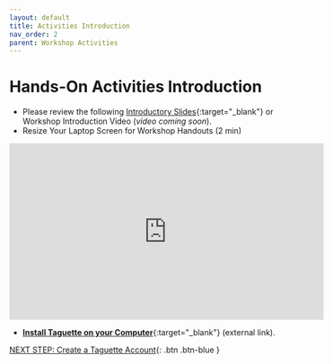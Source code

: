 ```yaml
---
layout: default
title: Activities Introduction
nav_order: 2
parent: Workshop Activities
---
```

# Hands-On Activities Introduction

- Please review the following [Introductory Slides](https://docs.google.com/presentation/d/1nvTIt4C5t2Gj7_FsfdbTFioU21t3-Dadu7_BiTaRAMo/){:target="_blank"} or Workshop Introduction Video (_video coming soon_).
- Resize Your Laptop Screen for Workshop Handouts (2 min)

<iframe width="560" height="315" src="https://www.youtube.com/embed/Igk5hZUfzN0" title="YouTube video player" frameborder="0" allow="accelerometer; autoplay; clipboard-write; encrypted-media; gyroscope; picture-in-picture" allowfullscreen></iframe>

- [**Install Taguette on your Computer**](https://gitlab.com/remram44/taguette/-/tags/v0.10.1){:target="_blank"} (external link).

[NEXT STEP: Create a Taguette Account](create-account.html){: .btn .btn-blue }
